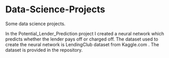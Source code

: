 # Data-Science-Projects
Some data science projects. 

In the Potential_Lender_Prediction project I created a neural network which predicts whether the lender pays off or charged off. The dataset used to create the 
neural network is  LendingClub dataset from Kaggle.com . The dataset is provided in the repository. 
